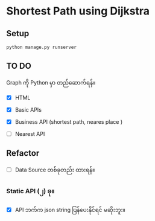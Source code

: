 # Shortest Path using Dijkstra


## Setup 

```bash
python manage.py runserver
```

## TO DO

Graph ကို Python မှာ တည်ဆောက်ရန်။


- [x] HTML
- [x] Basic APIs
- [x] Business API (shortest path, neares place )
- [ ] Nearest API


## Refactor

- [ ] Data Source တစ်ခုတည်း ထားရန်။
### Static API (၂) ခု။


- [x] API ဘက်က json string ပြန်ပေးနိုင်ရင် မဆိုးဘူး။
